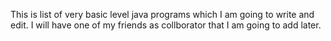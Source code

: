 This is list of very basic level java programs which I am going to write and edit.
I will have one of my friends as collborator that I am going to add later.
